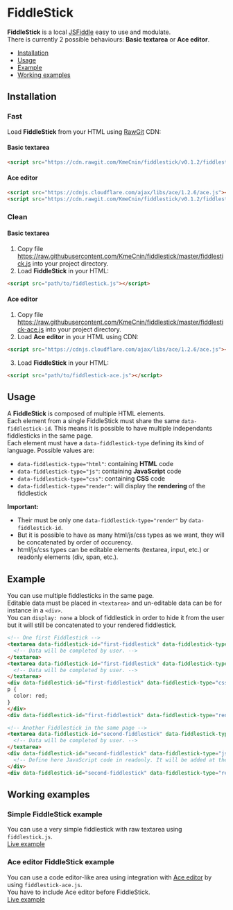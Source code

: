 # FiddleStick
**FiddleStick** is a local [JSFiddle](https://jsfiddle.net/) easy to use and modulate.  
There is currently 2 possible behaviours: **Basic textarea** or **Ace editor**.

- [Installation](#installation)
- [Usage](#usage)
- [Example](#example)
- [Working examples](#working-examples)

## Installation

### Fast
Load **FiddleStick** from your HTML using [RawGit](https://rawgit.com/) CDN:

#### Basic textarea
```html
<script src="https://cdn.rawgit.com/KmeCnin/fiddlestick/v0.1.2/fiddlestick.js"></script>
```

#### Ace editor
```html
<script src="https://cdnjs.cloudflare.com/ajax/libs/ace/1.2.6/ace.js"></script>
<script src="https://cdn.rawgit.com/KmeCnin/fiddlestick/v0.1.2/fiddlestick-ace.js"></script>
```

### Clean

#### Basic textarea
1. Copy file https://raw.githubusercontent.com/KmeCnin/fiddlestick/master/fiddlestick.js into your project directory.
2. Load **FiddleStick** in your HTML:
```html
<script src="path/to/fiddlestick.js"></script>
```

#### Ace editor
1. Copy file https://raw.githubusercontent.com/KmeCnin/fiddlestick/master/fiddlestick-ace.js into your project directory.
2. Load **Ace editor** in your HTML using CDN:
```html
<script src="https://cdnjs.cloudflare.com/ajax/libs/ace/1.2.6/ace.js"></script>
```
3. Load **FiddleStick** in your HTML:
```html
<script src="path/to/fiddlestick-ace.js"></script>
```

## Usage
A **FiddleStick** is composed of multiple HTML elements.  
Each element from a single FiddleStick must share the same `data-fiddlestick-id`. This means it is possible to have multiple independants fiddlesticks in the same page.  
Each element must have a `data-fiddlestick-type` defining its kind of language. Possible values are:  
- `data-fiddlestick-type="html"`: containing **HTML** code
- `data-fiddlestick-type="js"`: containing **JavaScript** code
- `data-fiddlestick-type="css"`: containing **CSS** code
- `data-fiddlestick-type="render"`: will display the **rendering** of the fiddlestick  

**Important:**
- Their must be only one `data-fiddlestick-type="render"` by `data-fiddlestick-id`.
- But it is possible to have as many html/js/css types as we want, they will be concatenated by order of occurency.
- html/js/css types can be editable elements (textarea, input, etc.) or readonly elements (div, span, etc.).

## Example
You can use multiple fiddlesticks in the same page.  
Editable data must be placed in `<textarea>` and un-editable data can be for instance in a `<div>`.  
You can `display: none` a block of fiddlestick in order to hide it from the user but it will still be concatenated to your rendered fiddlestick.  
```html
<!-- One first Fiddlestick -->
<textarea data-fiddlestick-id="first-fiddlestick" data-fiddlestick-type="html">
  <!-- Data will be completed by user. -->
</textarea>
<textarea data-fiddlestick-id="first-fiddlestick" data-fiddlestick-type="js">
  <!-- Data will be completed by user. -->
</textarea>
<div data-fiddlestick-id="first-fiddlestick" data-fiddlestick-type="css">
p {
  color: red;
}
</div>
<div data-fiddlestick-id="first-fiddlestick" data-fiddlestick-type="render"></div>

<!-- Another Fiddlestick in the same page -->
<textarea data-fiddlestick-id="second-fiddlestick" data-fiddlestick-type="js">
  <!-- Data will be completed by user. -->
</textarea>
<div data-fiddlestick-id="second-fiddlestick" data-fiddlestick-type="js">
  <!-- Define here JavaScript code in readonly. It will be added at the end of the previous code then rendered. -->
</div>
<div data-fiddlestick-id="second-fiddlestick" data-fiddlestick-type="render"></div>
```

## Working examples
### Simple FiddleStick example
You can use a very simple fiddlestick with raw textarea using `fiddlestick.js`.  
[Live example](https://kmecnin.github.io/fiddlestick/example/simple)
### Ace editor FiddleStick example
You can use a code editor-like area using integration with [Ace editor](https://ace.c9.io/) by using `fiddlestick-ace.js`.  
You have to include Ace editor before FiddleStick.  
[Live example](https://kmecnin.github.io/fiddlestick/example/mrhankey)
